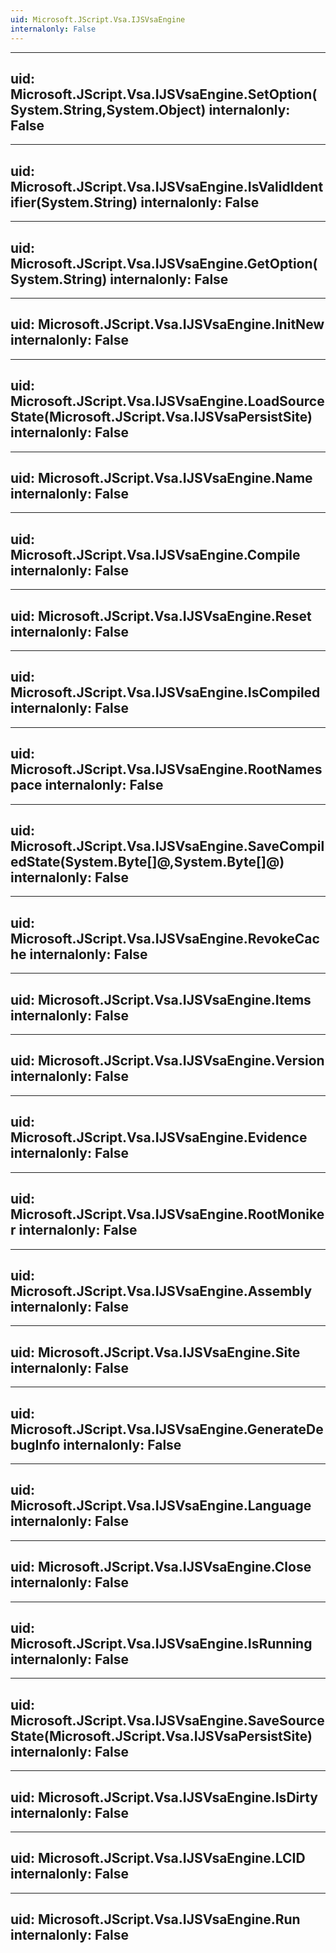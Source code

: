 ```yaml
---
uid: Microsoft.JScript.Vsa.IJSVsaEngine
internalonly: False
---
```


---
uid: Microsoft.JScript.Vsa.IJSVsaEngine.SetOption(System.String,System.Object)
internalonly: False
---

---
uid: Microsoft.JScript.Vsa.IJSVsaEngine.IsValidIdentifier(System.String)
internalonly: False
---

---
uid: Microsoft.JScript.Vsa.IJSVsaEngine.GetOption(System.String)
internalonly: False
---

---
uid: Microsoft.JScript.Vsa.IJSVsaEngine.InitNew
internalonly: False
---

---
uid: Microsoft.JScript.Vsa.IJSVsaEngine.LoadSourceState(Microsoft.JScript.Vsa.IJSVsaPersistSite)
internalonly: False
---

---
uid: Microsoft.JScript.Vsa.IJSVsaEngine.Name
internalonly: False
---

---
uid: Microsoft.JScript.Vsa.IJSVsaEngine.Compile
internalonly: False
---

---
uid: Microsoft.JScript.Vsa.IJSVsaEngine.Reset
internalonly: False
---

---
uid: Microsoft.JScript.Vsa.IJSVsaEngine.IsCompiled
internalonly: False
---

---
uid: Microsoft.JScript.Vsa.IJSVsaEngine.RootNamespace
internalonly: False
---

---
uid: Microsoft.JScript.Vsa.IJSVsaEngine.SaveCompiledState(System.Byte[]@,System.Byte[]@)
internalonly: False
---

---
uid: Microsoft.JScript.Vsa.IJSVsaEngine.RevokeCache
internalonly: False
---

---
uid: Microsoft.JScript.Vsa.IJSVsaEngine.Items
internalonly: False
---

---
uid: Microsoft.JScript.Vsa.IJSVsaEngine.Version
internalonly: False
---

---
uid: Microsoft.JScript.Vsa.IJSVsaEngine.Evidence
internalonly: False
---

---
uid: Microsoft.JScript.Vsa.IJSVsaEngine.RootMoniker
internalonly: False
---

---
uid: Microsoft.JScript.Vsa.IJSVsaEngine.Assembly
internalonly: False
---

---
uid: Microsoft.JScript.Vsa.IJSVsaEngine.Site
internalonly: False
---

---
uid: Microsoft.JScript.Vsa.IJSVsaEngine.GenerateDebugInfo
internalonly: False
---

---
uid: Microsoft.JScript.Vsa.IJSVsaEngine.Language
internalonly: False
---

---
uid: Microsoft.JScript.Vsa.IJSVsaEngine.Close
internalonly: False
---

---
uid: Microsoft.JScript.Vsa.IJSVsaEngine.IsRunning
internalonly: False
---

---
uid: Microsoft.JScript.Vsa.IJSVsaEngine.SaveSourceState(Microsoft.JScript.Vsa.IJSVsaPersistSite)
internalonly: False
---

---
uid: Microsoft.JScript.Vsa.IJSVsaEngine.IsDirty
internalonly: False
---

---
uid: Microsoft.JScript.Vsa.IJSVsaEngine.LCID
internalonly: False
---

---
uid: Microsoft.JScript.Vsa.IJSVsaEngine.Run
internalonly: False
---
